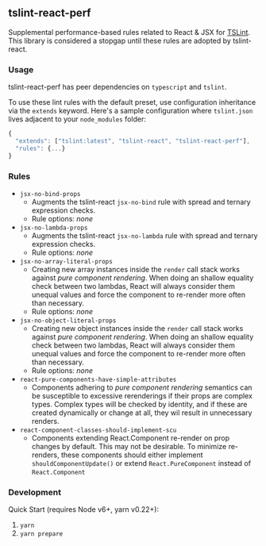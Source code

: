## tslint-react-perf

Supplemental performance-based rules related to React & JSX for [TSLint](https://github.com/palantir/tslint/). This library is considered a stopgap until these rules are adopted by tslint-react.

### Usage

tslint-react-perf has peer dependencies on `typescript` and `tslint`.

To use these lint rules with the default preset, use configuration inheritance via the `extends` keyword.
Here's a sample configuration where `tslint.json` lives adjacent to your `node_modules` folder:

```js
{
  "extends": ["tslint:latest", "tslint-react", "tslint-react-perf"],
  "rules": {...}
}
```

### Rules

* `jsx-no-bind-props`
  * Augments the tslint-react `jsx-no-bind` rule with spread and ternary expression checks.
  * Rule options: _none_
* `jsx-no-lambda-props`
  * Augments the tslint-react `jsx-no-lambda` rule with spread and ternary expression checks.
  * Rule options: _none_
* `jsx-no-array-literal-props`
  * Creating new array instances inside the `render` call stack works against _pure component rendering_. When doing an shallow equality check between two lambdas, React will always consider them unequal values and force the component to re-render more often than necessary.
  * Rule options: _none_
* `jsx-no-object-literal-props`
  * Creating new object instances inside the `render` call stack works against _pure component rendering_. When doing an shallow equality check between two lambdas, React will always consider them unequal values and force the component to re-render more often than necessary.
  * Rule options: _none_
* `react-pure-components-have-simple-attributes`
  * Components adhering to _pure component rendering_ semantics can be susceptible to excessive rerenderings if their props are complex types. Complex types will be checked by identity, and if these are created dynamically or change at all, they wil result in unnecessary renders.
* `react-component-classes-should-implement-scu`
  * Components extending React.Component re-render on prop changes by default. This may not be desirable. To minimize re-renders, these components should either implement `shouldComponentUpdate()` or extend `React.PureComponent` instead of `React.Component`

### Development

Quick Start (requires Node v6+, yarn v0.22+):

1.  `yarn`
1.  `yarn prepare`
